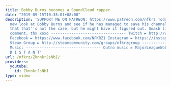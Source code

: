 ```yaml
---
title: Bobby Burns becomes a SoundCloud rapper
date: "2019-09-15T10:35:01+08:00"
description: 'SUPPORT ME ON PATREON: https://www.patreon.com/nfkrz Today we take a
  new look at Bobby Burns and see if he has managed to save his channel. Seems like
  that that''s not the case, but he might have it figured out. Smash like, subscribe,
  comment, thx xoxo --------------------------------- Twitch ► http://www.twitch.tv/nfkrz
  Facebook ► https://www.facebook.com/NFKRZ1 Instagram ► https://instagram.com/roman_nfkrz/
  Steam Group ► http://steamcommunity.com/groups/nfkrzgroup ---------------------------------
  Music: --------------------------------- Outro music ► MajorLeagueWobs/Holder -
  D I S T A N T'
url: /nfkrz/ZknnkrJsNbI/
providers:
  youtube:
    id: ZknnkrJsNbI
type: video
---
```

